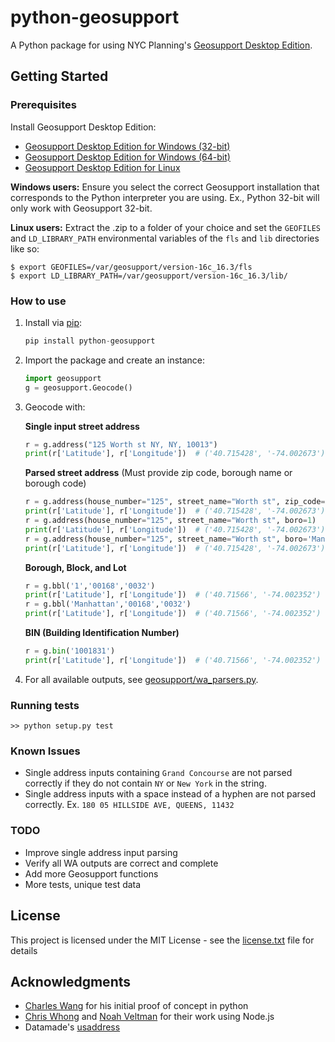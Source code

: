 # python-geosupport

A Python package for using NYC Planning's [Geosupport Desktop Edition](https://www1.nyc.gov/site/planning/data-maps/open-data/dwn-gde-home.page).



## Getting Started
### Prerequisites

Install Geosupport Desktop Edition:

   * [Geosupport Desktop Edition for Windows (32-bit)](https://www1.nyc.gov/assets/planning/download/zip/data-maps/open-data/gde16b.zip)
   * [Geosupport Desktop Edition for Windows (64-bit)](https://www1.nyc.gov/assets/planning/download/zip/data-maps/open-data/gde6416b.zip)
   * [Geosupport Desktop Edition for Linux](https://www1.nyc.gov/assets/planning/download/zip/data-maps/open-data/gdelx16b.zip)

**Windows users:** Ensure you select the correct Geosupport installation that corresponds to the Python interpreter you are using. Ex., Python 32-bit will only work with Geosupport 32-bit.

**Linux users:** Extract the .zip to a folder of your choice and set the ``GEOFILES`` and ``LD_LIBRARY_PATH`` environmental variables of the ``fls`` and ``lib`` directories like so:

```shell
$ export GEOFILES=/var/geosupport/version-16c_16.3/fls
$ export LD_LIBRARY_PATH=/var/geosupport/version-16c_16.3/lib/
```

### How to use
1. Install via [pip](https://pip.readthedocs.io/en/latest/quickstart.html):
    ```python
    pip install python-geosupport
    ```

2. Import the package and create an instance:
    ```python
    import geosupport
    g = geosupport.Geocode()
    ```

3. Geocode with:

    **Single input street address**
    ```python
    r = g.address("125 Worth st NY, NY, 10013")
    print(r['Latitude'], r['Longitude'])  # ('40.715428', '-74.002673')
    ```

    **Parsed street address** (Must provide zip code, borough name or borough code)
    ```python
    r = g.address(house_number="125", street_name="Worth st", zip_code=10013)
    print(r['Latitude'], r['Longitude'])  # ('40.715428', '-74.002673')
    r = g.address(house_number="125", street_name="Worth st", boro=1)
    print(r['Latitude'], r['Longitude'])  # ('40.715428', '-74.002673')
    r = g.address(house_number="125", street_name="Worth st", boro='Manhattan')
    print(r['Latitude'], r['Longitude'])  # ('40.715428', '-74.002673')
    ```

    **Borough, Block, and Lot**
    ```python
    r = g.bbl('1','00168','0032')
    print(r['Latitude'], r['Longitude'])  # ('40.71566', '-74.002352')
    r = g.bbl('Manhattan','00168','0032')
    print(r['Latitude'], r['Longitude'])  # ('40.71566', '-74.002352')
    ```
    **BIN (Building Identification Number)**
    ```python
    r = g.bin('1001831')
    print(r['Latitude'], r['Longitude'])  # ('40.71566', '-74.002352')
    ```

4. For all available outputs, see [geosupport/wa_parsers.py](https://github.com/ishiland/python-geosupport/tree/master/geosupport/wa_parsers.py).

### Running tests
```
>> python setup.py test
```

### Known Issues
* Single address inputs containing `Grand Concourse`  are not parsed correctly if they do not contain `NY` or `New York` in the string.
* Single address inputs with a space instead of a hyphen are not parsed correctly. Ex. `180 05 HILLSIDE AVE, QUEENS, 11432`

### TODO
* Improve single address input parsing
* Verify all WA outputs are correct and complete
* Add more Geosupport functions
* More tests, unique test data

## License

This project is licensed under the MIT License - see the [license.txt](license.txt) file for details

## Acknowledgments

* [Charles Wang](https://github.com/CharlesKWang/NYC-Geocoder) for his initial proof of concept in python
* [Chris Whong](https://gist.github.com/chriswhong/2e5f0f41fc5d366ec902613251445b30) and [Noah Veltman](https://github.com/veltman/node-geosupport) for their work using Node.js
* Datamade's [usaddress](https://github.com/datamade/usaddress)
